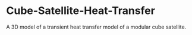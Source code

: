 # Cube-Satellite-Heat-Transfer
A 3D model of a transient heat transfer model of a modular cube satellite.
